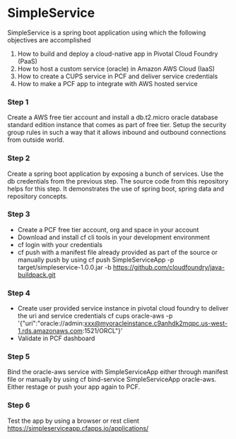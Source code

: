 # SimpleService
SimpleService is a spring boot application using which the following objectives are accomplished
1) How to build and deploy a cloud-native app in Pivotal Cloud Foundry (PaaS)
2) How to host a custom service (oracle) in Amazon AWS Cloud (IaaS)
3) How to create a CUPS service in PCF and deliver service credentials
4) How to make a PCF app to integrate with AWS hosted service


### Step 1
Create a AWS free tier account and install a db.t2.micro oracle database standard edition instance that comes as part of free tier. Setup the security group rules in such a way that it allows inbound and outbound connections from outside world.

### Step 2
Create a spring boot application by exposing a bunch of services. Use the db credentials from the previous step. The source code from this repository helps for this step. It demonstrates the use of spring boot, spring data and repository concepts.

### Step 3
* Create a PCF free tier account, org and space in your account
* Download and install cf cli tools in your development environment
* cf login with your credentials
* cf push with a manifest file already provided as part of the source or manually push by using cf push SimpleServiceApp -p target/simpleservice-1.0.0.jar -b https://github.com/cloudfoundry/java-buildpack.git

### Step 4
* Create user provided service instance in pivotal cloud foundry to deliver the uri and service credentials 
cf cups oracle-aws -p '{"uri":"oracle://admin:xxx@myoracleinstance.c9anhdk2mqpc.us-west-1.rds.amazonaws.com:1521/ORCL"}'
* Validate in PCF dashboard

### Step 5
Bind the oracle-aws service with SimpleServiceApp either through manifest file or manually by using cf bind-service SimpleServiceApp oracle-aws. Either restage or push your app again to PCF.

### Step 6
Test the app by using a browser or rest client https://simpleserviceapp.cfapps.io/applications/
